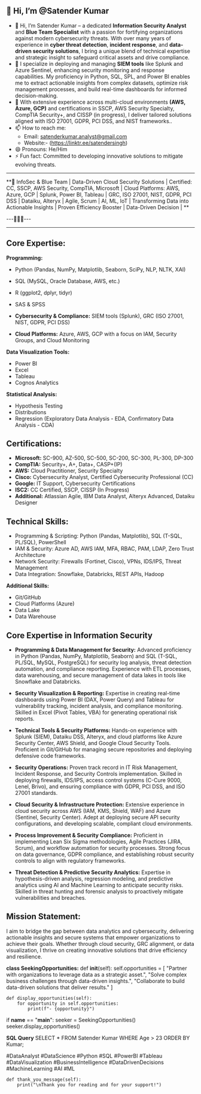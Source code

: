 ## 👋 Hi, I’m @Satender Kumar
 
- 👀 Hi, I’m Satender Kumar – a dedicated **Information Security Analyst** and **Blue Team Specialist** with a passion for fortifying organizations against modern cybersecurity threats. With over many years of experience in **cyber threat detection**, **incident response**, and **data-driven security solutions**, I bring a unique blend of technical expertise and strategic insight to safeguard critical assets and drive compliance.
- 🌱 I specialize in deploying and managing **SIEM tools** like Splunk and Azure Sentinel, enhancing security monitoring and response capabilities. My proficiency in Python, SQL, SPL, and Power BI enables me to extract actionable insights from complex datasets, optimize risk management processes, and build real-time dashboards for informed decision-making.
- 💞️ With extensive experience across multi-cloud environments **(AWS, Azure, GCP)** and certifications in SSCP, AWS Security Specialty, CompTIA Security+, and CISSP (in progress), I deliver tailored solutions aligned with ISO 27001, GDPR, PCI DSS, and NIST frameworks..
- 📫 How to reach me:
  - Email: satenderkumar.analyst@gmail.com
  - Website:- (https://linktr.ee/satendersingh)
- 😄 Pronouns: He/Him
- ⚡ Fun fact: Committed to developing innovative solutions to mitigate evolving threats.
---
**🔐 InfoSec & Blue Team | Data-Driven Cloud Security Solutions | Certified: CC, SSCP, AWS Security, CompTIA, Microsoft | Cloud Platforms: AWS, Azure, GCP | Splunk, Power BI, Tableau | GRC, ISO 27001, NIST, GDPR, PCI DSS | Dataiku, Alteryx | Agile, Scrum | AI, ML, IoT | Transforming Data into Actionable Insights | Proven Efficiency Booster | Data-Driven Decision | **

---👨🏻‍💻---
- ----------------------
## Core Expertise:

**Programming:**
- Python (Pandas, NumPy, Matplotlib, Seaborn, SciPy, NLP, NLTK, XAI)
- SQL (MySQL, Oracle Database, AWS, etc.)
- R (ggplot2, dplyr, tidyr)
- SAS & SPSS

- **Cybersecurity & Compliance:** SIEM tools (Splunk), GRC (ISO 27001, NIST, GDPR, PCI DSS)
- **Cloud Platforms:** Azure, AWS, GCP with a focus on IAM, Security Groups, and Cloud Monitoring
  
**Data Visualization Tools:**
- Power BI
- Excel
- Tableau
- Cognos Analytics

**Statistical Analysis:**
- Hypothesis Testing
- Distributions
- Regression (Exploratory Data Analysis - EDA, Confirmatory Data Analysis - CDA)

## Certifications:

 - **Microsoft:** SC-900, AZ-500, SC-500, SC-200, SC-300, PL-300, DP-300
 - **CompTIA:** Security+, A+, Data+, CASP+(IP)
 - **AWS:** Cloud Practitioner, Security Specialty
 - **Cisco:** Cybersecurity Analyst, Certified Cybersecurity Professional (CC)
 - **Google:** IT Support, Cybersecurity Certifications
 - **ISC2:** CC Certified, SSCP, CISSP (In Progress)
 - **Additional:** Atlassian Agile, IBM Data Analyst, Alteryx Advanced, Dataiku Designer

## Technical Skills:
 - Programming & Scripting: Python (Pandas, Matplotlib), SQL (T-SQL, PL/SQL), PowerShell
 - IAM & Security: Azure AD, AWS IAM, MFA, RBAC, PAM, LDAP, Zero Trust Architecture
 - Network Security: Firewalls (Fortinet, Cisco), VPNs, IDS/IPS, Threat Management
 - Data Integration: Snowflake, Databricks, REST APIs, Hadoop

**Additional Skills:**
- Git/GitHub
- Cloud Platforms (Azure)
- Data Lake
- Data Warehouse

## Core Expertise in Information Security

 - **Programming & Data Management for Security:** Advanced proficiency in Python (Pandas, NumPy, Matplotlib, Seaborn) and SQL (T-SQL, PL/SQL, MySQL, PostgreSQL) for security log analysis, threat detection automation, and compliance reporting. Experience with ETL processes, data warehousing, and secure management of data lakes in tools like Snowflake and Databricks.

 - **Security Visualization & Reporting:** Expertise in creating real-time dashboards using Power BI (DAX, Power Query) and Tableau for vulnerability tracking, incident analysis, and compliance monitoring. Skilled in Excel (Pivot Tables, VBA) for generating operational risk reports.

 - **Technical Tools & Security Platforms:** Hands-on experience with Splunk (SIEM), Dataiku DSS, Alteryx, and cloud platforms like Azure Security Center, AWS Shield, and Google Cloud Security Tools. Proficient in Git/GitHub for managing secure repositories and deploying defensive code frameworks.

 - **Security Operations:** Proven track record in IT Risk Management, Incident Response, and Security Controls implementation. Skilled in deploying firewalls, IDS/IPS, access control systems (C-Cure 9000, Lenel, Brivo), and ensuring compliance with GDPR, PCI DSS, and ISO 27001 standards.

 - **Cloud Security & Infrastructure Protection:** Extensive experience in cloud security across AWS (IAM, KMS, Shield, WAF) and Azure (Sentinel, Security Center). Adept at deploying secure  API security configurations, and developing scalable, compliant cloud environments.

 - **Process Improvement & Security Compliance:** Proficient in implementing Lean Six Sigma methodologies, Agile Practices (JIRA, Scrum), and workflow automation for security processes. Strong focus on data governance, GDPR compliance, and establishing robust security controls to align with regulatory frameworks.

 - **Threat Detection & Predictive Security Analytics:** Expertise in hypothesis-driven analysis, regression modeling, and predictive analytics using AI and Machine Learning to anticipate security risks. Skilled in threat hunting and forensic analysis to proactively mitigate vulnerabilities and breaches.

## Mission Statement:
I aim to bridge the gap between data analytics and cybersecurity, delivering actionable insights and secure systems that empower organizations to achieve their goals. Whether through cloud security, GRC alignment, or data visualization, I thrive on creating innovative solutions that drive efficiency and resilience.

**class SeekingOpportunities:**
    def __init__(self):
        self.opportunities = [
            "Partner with organizations to leverage data as a strategic asset.",
            "Solve complex business challenges through data-driven insights.",
            "Collaborate to build data-driven solutions that deliver results."
        ]

    def display_opportunities(self):
        for opportunity in self.opportunities:
            print(f"- {opportunity}")

if __name__ == "__main__":
    seeker = SeekingOpportunities()
    seeker.display_opportunities()

**SQL Query** 
SELECT * FROM Satender Kumar
WHERE Age > 23
ORDER BY Kumar;


#DataAnalyst #DataScience #Python #SQL #PowerBI #Tableau #DataVisualization #BusinessIntelligence #DataDrivenDecisions #MachineLearning #AI #ML

    def thank_you_message(self):
        print("\nThank you for reading and for your support!")
